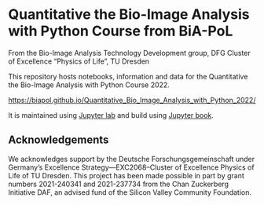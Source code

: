 # Quantitative the Bio-Image Analysis with Python Course from BiA-PoL
From the Bio-Image Analysis Technology Development group, DFG Cluster of Excellence “Physics of Life”, TU Dresden

This repository hosts notebooks, information and data for the Quantitative the Bio-Image Analysis with Python Course 2022.

https://biapol.github.io/Quantitative_Bio_Image_Analysis_with_Python_2022/

It is maintained using [Jupyter lab](https://jupyterlab.readthedocs.io/en/stable/) and build using [Jupyter book](https://jupyterbook.org/intro.html).

## Acknowledgements

We acknowledges support by the Deutsche Forschungsgemeinschaft under Germany’s Excellence Strategy—EXC2068–Cluster of Excellence Physics of Life of TU Dresden.
This project has been made possible in part by grant numbers 2021-240341 and 2021-237734 from the Chan Zuckerberg Initiative DAF, an advised fund of the Silicon Valley Community Foundation.


